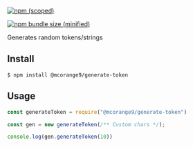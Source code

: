 

[![npm (scoped)](https://img.shields.io/npm/v/@mcorange9/generate-token.svg)](https://www.npmjs.com/package/@mcorange9/generate-token)

[![npm bundle size (minified)](https://img.shields.io/bundlephobia/min/@mcorange9/generate-token.svg)](https://www.npmjs.com/package/@mcorange9/generate-token)

Generates random tokens/strings

## Install

```
$ npm install @mcorange9/generate-token
```

## Usage

```js
const generateToken = require("@mcorange9/generate-token")

const gen = new generateToken(/** Custom chars */);

console.log(gen.generateToken(10))

```